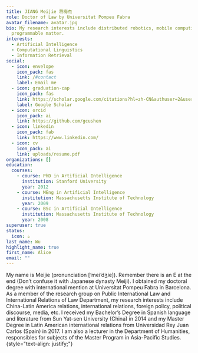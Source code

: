 ```yaml
---
title: JIANG Meijie 蒋梅杰
role: Doctor of Law by Universitat Pompeu Fabra
avatar_filename: avatar.jpg
bio: My research interests include distributed robotics, mobile computing and
  programmable matter.
interests:
  - Artificial Intelligence
  - Computational Linguistics
  - Information Retrieval
social:
  - icon: envelope
    icon_pack: fas
    link: /#contact
    label: Email me
  - icon: graduation-cap
    icon_pack: fas
    link: https://scholar.google.com/citations?hl=zh-CN&authuser=2&user=i0BfejkAAAAJ
    label: Google Scholar
  - icon: orcid
    icon_pack: ai
    link: https://github.com/gcushen
  - icon: linkedin
    icon_pack: fab
    link: https://www.linkedin.com/
  - icon: cv
    icon_pack: ai
    link: uploads/resume.pdf
organizations: []
education:
  courses:
    - course: PhD in Artificial Intelligence
      institution: Stanford University
      year: 2012
    - course: MEng in Artificial Intelligence
      institution: Massachusetts Institute of Technology
      year: 2009
    - course: BSc in Artificial Intelligence
      institution: Massachusetts Institute of Technology
      year: 2008
superuser: true
status:
  icon: ☕️
last_name: Wu
highlight_name: true
first_name: Alice
email: ""
---
```

My name is Meijie (pronunciation \[‘mei’dʒie]). Remember there is an E at the end (Don’t confuse it with Japanese dynasty Meiji). I obtained my doctoral degree with international mention at Universitat Pompeu Fabra in Barcelona. As a member of the research group on Public International Law and International Relations of Law Department, my research interests include China-Latin America relations, international relations, foreign policy, political discourse, media, etc. I received my Bachelor’s Degree in Spanish language and literature from Sun Yat-sen University (China) in 2014 and my Master Degree in Latin American international relations from Universidad Rey Juan Carlos (Spain) in 2017. I am also a lecturer in the Department of Humanities, responsibles for subjects of the Master Program in Asia-Pacific Studies.
{style="text-align: justify;"}